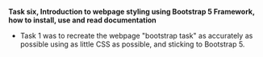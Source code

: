 **Task six, Introduction to webpage styling using Bootstrap 5 Framework, how to install, use and read documentation**

-  Task 1 was to recreate the webpage "bootstrap task" as accurately as possible using as little CSS as possible, and sticking to Bootstrap 5.

